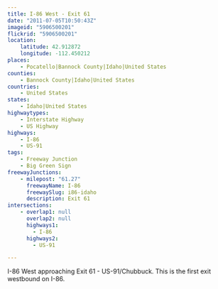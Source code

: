 ```yaml
---
title: I-86 West - Exit 61
date: "2011-07-05T10:50:43Z"
imageid: "5906500201"
flickrid: "5906500201"
location:
    latitude: 42.912872
    longitude: -112.450212
places:
    - Pocatello|Bannock County|Idaho|United States
counties:
    - Bannock County|Idaho|United States
countries:
    - United States
states:
    - Idaho|United States
highwaytypes:
    - Interstate Highway
    - US Highway
highways:
    - I-86
    - US-91
tags:
    - Freeway Junction
    - Big Green Sign
freewayJunctions:
    - milepost: "61.27"
      freewayName: I-86
      freewaySlug: i86-idaho
      description: Exit 61
intersections:
    - overlap1: null
      overlap2: null
      highways1:
        - I-86
      highways2:
        - US-91

---
```

I-86 West approaching Exit 61 - US-91/Chubbuck.  This is the first exit westbound on I-86.